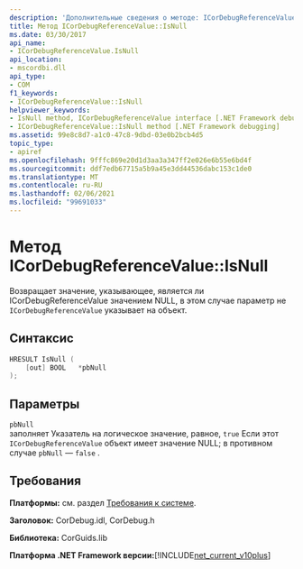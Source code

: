 ```yaml
---
description: 'Дополнительные сведения о методе: ICorDebugReferenceValue:: IsNull'
title: Метод ICorDebugReferenceValue::IsNull
ms.date: 03/30/2017
api_name:
- ICorDebugReferenceValue.IsNull
api_location:
- mscordbi.dll
api_type:
- COM
f1_keywords:
- ICorDebugReferenceValue::IsNull
helpviewer_keywords:
- IsNull method, ICorDebugReferenceValue interface [.NET Framework debugging]
- ICorDebugReferenceValue::IsNull method [.NET Framework debugging]
ms.assetid: 99e8c8d7-a1c0-47c8-9dbd-03e0b2bcb4d5
topic_type:
- apiref
ms.openlocfilehash: 9fffc869e20d1d3aa3a347ff2e026e6b55e6bd4f
ms.sourcegitcommit: ddf7edb67715a5b9a45e3dd44536dabc153c1de0
ms.translationtype: MT
ms.contentlocale: ru-RU
ms.lasthandoff: 02/06/2021
ms.locfileid: "99691033"
---
```

# <a name="icordebugreferencevalueisnull-method"></a>Метод ICorDebugReferenceValue::IsNull

Возвращает значение, указывающее, является ли ICorDebugReferenceValue значением NULL, в этом случае параметр не `ICorDebugReferenceValue` указывает на объект.  
  
## <a name="syntax"></a>Синтаксис  
  
```cpp  
HRESULT IsNull (  
    [out] BOOL   *pbNull  
);  
```  
  
## <a name="parameters"></a>Параметры  

 `pbNull`  
 заполняет Указатель на логическое значение, равное, `true` Если этот `ICorDebugReferenceValue` объект имеет значение NULL; в противном случае `pbNull` — `false` .  
  
## <a name="requirements"></a>Требования  

 **Платформы:** см. раздел [Требования к системе](../../get-started/system-requirements.md).  
  
 **Заголовок:** CorDebug.idl, CorDebug.h  
  
 **Библиотека:** CorGuids.lib  
  
 **Платформа .NET Framework версии:**[!INCLUDE[net_current_v10plus](../../../../includes/net-current-v10plus-md.md)]
